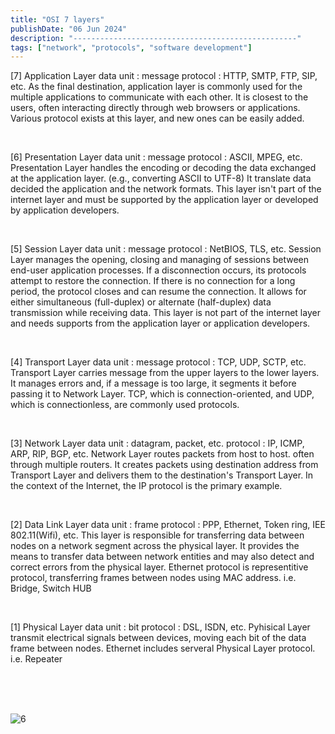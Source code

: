 ```yaml
---
title: "OSI 7 layers"
publishDate: "06 Jun 2024"
description: "--------------------------------------------------"
tags: ["network", "protocols", "software development"]
---
```


\[7\] Application Layer data unit : message protocol : HTTP, SMTP, FTP, SIP, etc. As the final destination, application layer is commonly used for the multiple applications to communicate with each other. It is closest to the users, often interacting directly through web browsers or applications. Various protocol exists at this layer, and new ones can be easily added.

<br>

\[6\] Presentation Layer data unit : message protocol : ASCII, MPEG, etc. Presentation Layer handles the encoding or decoding the data exchanged at the application layer. (e.g., converting ASCII to UTF-8) It translate data decided the application and the network formats. This layer isn't part of the internet layer and must be supported by the application layer or developed by application developers.

<br>

\[5\] Session Layer data unit : message protocol : NetBIOS, TLS, etc. Session Layer manages the opening, closing and managing of sessions between end-user application processes. If a disconnection occurs, its protocols attempt to restore the connection. If there is no connection for a long period, the protocol closes and can resume the connection. It allows for either simultaneous (full-duplex) or alternate (half-duplex) data transmission while receiving data. This layer is not part of the internet layer and needs supports from the application layer or application developers.

<br>

\[4\] Transport Layer data unit : message protocol : TCP, UDP, SCTP, etc. Transport Layer carries message from the upper layers to the lower layers. It manages errors and, if a message is too large, it segments it before passing it to Network Layer. TCP, which is connection-oriented, and UDP, which is connectionless, are commonly used protocols.

<br>

\[3\] Network Layer data unit : datagram, packet, etc. protocol : IP, ICMP, ARP, RIP, BGP, etc. Network Layer routes packets from host to host. often through multiple routers. It creates packets using destination address from Transport Layer and delivers them to the destination's Transport Layer. In the context of the Internet, the IP protocol is the primary example.

<br>

\[2\] Data Link Layer data unit : frame protocol : PPP, Ethernet, Token ring, IEE 802.11(Wifi), etc. This layer is responsible for transferring data between nodes on a network segment across the physical layer. It provides the means to transfer data between network entities and may also detect and correct errors from the physical layer. Ethernet protocol is representitive protocol, transferring frames between nodes using MAC address. i.e. Bridge, Switch HUB

<br>

\[1\] Physical Layer data unit : bit protocol : DSL, ISDN, etc. Pyhisical Layer transmit electrical signals between devices, moving each bit of the data frame between nodes. Ethernet includes serveral Physical Layer protocol. i.e. Repeater

<br><br><br>

![6](@/assets/6.jpeg)